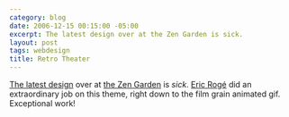 ```yaml
---
category: blog
date: 2006-12-15 00:15:00 -05:00
excerpt: The latest design over at the Zen Garden is sick.
layout: post
tags: webdesign
title: Retro Theater
---
```


[The latest design](http://www.csszengarden.com/?cssfile=202/202.css) over at [the Zen Garden](http://www.csszengarden.com/) is _sick_. [Eric Rogé](http://space-sheeps.info/blog/) did an extraordinary job on this theme, right down to the film grain animated gif. Exceptional work!